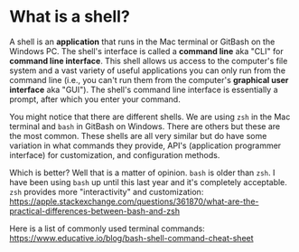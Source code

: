 # What is a shell?

A shell is an **application** that runs in the Mac terminal or GitBash on the Windows PC. The shell's interface is called a **command line** aka "CLI" for **command line interface**. This shell allows us access to the computer's file system and a vast variety of useful applications you can only run from the command line (i.e., you can't run them from the computer's **graphical user interface** aka "GUI"). The shell's command line interface is essentially a prompt, after which you enter your command.

You might notice that there are different shells. We are using `zsh` in the Mac terminal and `bash` in GitBash on Windows. There are others but these are the most common. These shells are all very similar but do have some variation in what commands they provide, API's (application programmer interface) for customization, and configuration methods.

Which is better? Well that is a matter of opinion. `bash` is older than `zsh`. I have been using `bash` up until this last year and it's completely acceptable. `zsh` provides more "interactivity" and customization: https://apple.stackexchange.com/questions/361870/what-are-the-practical-differences-between-bash-and-zsh

Here is a list of commonly used terminal commands: https://www.educative.io/blog/bash-shell-command-cheat-sheet
